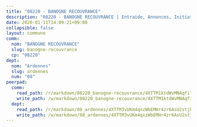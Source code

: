 ```yaml
---
title: "08220 - BANOGNE RECOUVRANCE"
description: "08220 - BANOGNE RECOUVRANCE | Entraide, Annonces, Initiatives"
date: 2020-01-11T14:09:21+09:00
collapsible: false
layout: commune
comm:
  nom: "BANOGNE RECOUVRANCE"
  slug: banogne-recouvrance
  cp: "08220"
dept:
  nom: "Ardennes"
  slug: ardennes
  num: "08"
peerpad:
  comm:
    read_path: /r/markdown/08220_banogne-recouvrance/4XTTM1ktdWvMNAqfiTtaFprcYUvq42mwPifm3vVY82ycW2mhD
    write_path: /w/markdown/08220_banogne-recouvrance/4XTTM1ktdWvMNAqfiTtaFprcYUvq42mwPifm3vVY82ycW2mhD-K3TgUPyNkYv8ba2HjJxxQkV2r1bp8oKSjjWrbrn5dp6e9jQvh7E2maPnEqEF7woTfzLqacqjD7oGbGNeDaTgz6t8Ciy3zaHW4fHSckoNmjZhgoaH2phgfU5ZhfzoJ3NNCpNsRi3m
  dept:
    read_path: /r/markdown/08_ardennes/4XTTM3vUKm4qxzWbEMHr4zr6AsU2stjkKdsaY9uMbmhXjv9QM
    write_path: /w/markdown/08_ardennes/4XTTM3vUKm4qxzWbEMHr4zr6AsU2stjkKdsaY9uMbmhXjv9QM-K3TgUMB9u4JvtZdFBPfBexH6pGeKJREiRZLakfAxGDqg6fgd1ib6XHxM9tkwaYxqJV2qNTbboL5jGpTS7re5rUf5cB5fLzdnicM4aJkF5ZXmkvCRXEh5XT7432iWRZFby5MMVbKP
---
```


